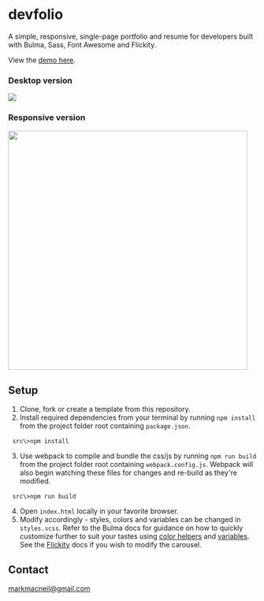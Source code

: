 # devfolio
A simple, responsive, single-page portfolio and resume for developers built with Bulma, Sass, Font Awesome and Flickity.

View the [demo here](https://ariawangxh.github.io/devfolio/).

### Desktop version
<img src="https://github.com/mmacneil/devfolio/blob/master/docs/devfolio-desktop.gif" />

### Responsive version
<img src="https://github.com/mmacneil/devfolio/blob/master/docs/devfolio-responsive.gif" height="485" />

## Setup

1. Clone, fork or create a template from this repository.
2. Install required dependencies from your terminal by running `npm install` from the project folder root containing `package.json`.
 <pre>
 <code>src\>npm install</code></pre>
3. Use webpack to compile and bundle the css/js by running `npm run build` from the project folder root containing `webpack.config.js`.  Webpack will also begin watching these files for changes and re-build as they're modified.
 <pre>
 <code>src\>npm run build</code></pre>
 4. Open `index.html` locally in your favorite browser.
 5. Modify accordingly - styles, colors and variables can be changed in `styles.scss`.  Refer to the Bulma docs for guidance on how to quickly customize further to suit your tastes using  [color helpers](https://bulma.io/documentation/modifiers/color-helpers/) and [variables](https://bulma.io/documentation/customize/variables/).  See the [Flickity](https://github.com/metafizzy/flickity) docs if you wish to modify the carousel.
 
 ## Contact
 markmacneil@gmail.com
 
